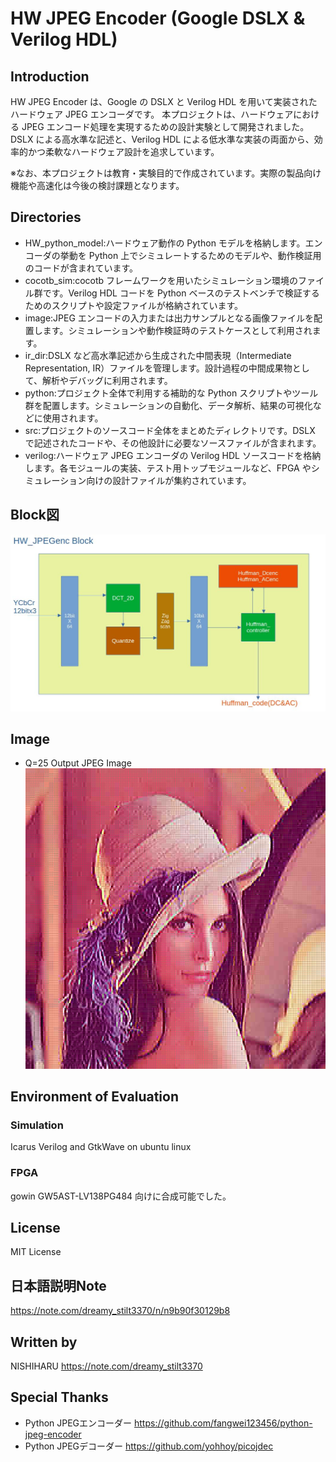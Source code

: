 # HW JPEG Encoder (Google DSLX & Verilog HDL)
## Introduction
HW JPEG Encoder は、Google の DSLX と Verilog HDL を用いて実装されたハードウェア JPEG エンコーダです。
本プロジェクトは、ハードウェアにおける JPEG エンコード処理を実現するための設計実験として開発されました。
DSLX による高水準な記述と、Verilog HDL による低水準な実装の両面から、効率的かつ柔軟なハードウェア設計を追求しています。

※なお、本プロジェクトは教育・実験目的で作成されています。実際の製品向け機能や高速化は今後の検討課題となります。

## Directories
- HW_python_model:ハードウェア動作の Python モデルを格納します。エンコーダの挙動を Python 上でシミュレートするためのモデルや、動作検証用のコードが含まれています。
- cocotb_sim:cocotb フレームワークを用いたシミュレーション環境のファイル群です。Verilog HDL コードを Python ベースのテストベンチで検証するためのスクリプトや設定ファイルが格納されています。
- image:JPEG エンコードの入力または出力サンプルとなる画像ファイルを配置します。シミュレーションや動作検証時のテストケースとして利用されます。
- ir_dir:DSLX など高水準記述から生成された中間表現（Intermediate Representation, IR）ファイルを管理します。設計過程の中間成果物として、解析やデバッグに利用されます。
- python:プロジェクト全体で利用する補助的な Python スクリプトやツール群を配置します。シミュレーションの自動化、データ解析、結果の可視化などに使用されます。
- src:プロジェクトのソースコード全体をまとめたディレクトリです。DSLX で記述されたコードや、その他設計に必要なソースファイルが含まれます。
- verilog:ハードウェア JPEG エンコーダの Verilog HDL ソースコードを格納します。各モジュールの実装、テスト用トップモジュールなど、FPGA やシミュレーション向けの設計ファイルが集約されています。

## Block図
![回路ブロック図](image/HW_JPEGenc_block.jpg "Block図")

## Image
- Q=25 Output JPEG Image <br>
![サンプル画像](image/lena_q25_output.jpg "Output JPEG Image")
  
## Environment of Evaluation
### Simulation
Icarus Verilog and GtkWave on ubuntu linux

### FPGA
gowin GW5AST-LV138PG484 向けに合成可能でした。

## License
MIT License

## 日本語説明Note
https://note.com/dreamy_stilt3370/n/n9b90f30129b8

## Written by
NISHIHARU
https://note.com/dreamy_stilt3370

## Special Thanks
- Python JPEGエンコーダー https://github.com/fangwei123456/python-jpeg-encoder
- Python JPEGデコーダー https://github.com/yohhoy/picojdec
